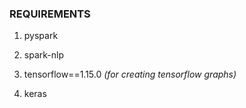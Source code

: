 ### REQUIREMENTS 

1. pyspark

2. spark-nlp

3. tensorflow==1.15.0 _(for creating tensorflow graphs)_

4. keras
